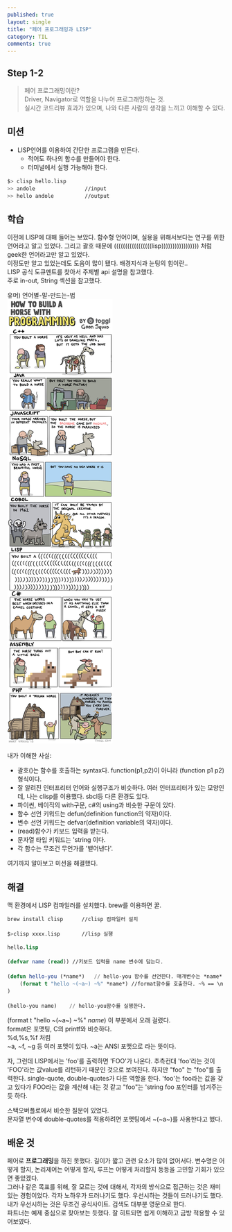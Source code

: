 ```yaml
---
published: true
layout: single
title: "페어 프로그래밍과 LISP"
category: TIL
comments: true
---
```

## Step 1-2
> 페어 프로그래밍이란?  
> Driver, Navigator로 역할을 나누어 프로그래밍하는 것.  
> 실시간 코드리뷰 효과가 있으며, 나와 다른 사람의 생각을 느끼고 이해할 수 있다.

## 미션
- LISP언어를 이용하여 간단한 프로그램을 만든다.
    - 적어도 하나의 함수를 만들어야 한다.
    - 터미널에서 실행 가능해야 한다.

```bash
$> clisp hello.lisp
>> andole                //input
>> hello andole          //output
```

## 학습
이전에 LISP에 대해 들어는 보았다. 함수형 언어이며, 실용을 위해서보다는 연구를 위한 언어라고 알고 있었다. 그리고 괄호 때문에 (((((((((((((((((lisp))))))))))))))))) 처럼 geek한 언어라고만 알고 있었다.  
이정도만 알고 있었는데도 도움이 많이 됐다. 배경지식과 눈팅의 힘이란..  
LISP 공식 도큐멘트를 찾아서 주제별 api 설명을 참고했다.  
주로 in-out, String 섹션을 참고했다.


유머) 언어별-말-만드는-법   
![이미지](/../assets/how-to-create-horse.jpg)  


내가 이해한 사실:
- 괄호()는 함수를 호출하는 syntax다. function(p1,p2)이 아니라 (function p1 p2) 형식이다.
- 잘 알려진 인터프리터 언어와 실행구조가 비슷하다. 여러 인터프리터가 있는 모양인데, 나는 clisp를 이용했다. sbcl등 다른 환경도 있다.
- 파이썬, 베이직의 with구문, c#의 using과 비슷한 구문이 있다.
- 함수 선언 키워드는 defun(definition function의 약자)이다.
- 변수 선언 키워드는 defvar(definition variable의 약자)이다.
- (read)함수가 키보드 입력을 받는다.
- 문자열 타입 키워드는 'string 이다.
- 각 함수는 무조건 무언가를 '뱉어낸다'.

여기까지 알아보고 미션을 해결했다.

## 해결
맥 환경에서 LISP 컴파일러를 설치했다. brew를 이용하면 꿀.
```bash
brew install clisp      //clisp 컴파일러 설치

$>clisp xxxx.lisp       //lisp 실행
```

```cl
hello.lisp

(defvar name (read)) //키보드 입력을 name 변수에 담는다.

(defun hello-you (*name*)   // hello-you 함수를 선언한다. 매개변수는 *name*
	(format t "hello ~(~a~) ~%" *name*) //format함수를 호출한다. ~% == \n
)

(hello-you name)    // hello-you함수를 실행한다.
```
(format t "hello ~(~a~) ~%" *name*) 이 부분에서 오래 걸렸다.  
format은 포맷팅, C의 printf와 비슷하다.  
%d,%s,%f 처럼  
~a, ~f, ~g 등 여러 포맷이 있다.
~a는 ANSI 포맷으로 라는 뜻이다.

자, 그런데 LISP에서는 'foo'를 출력하면 'FOO'가 나온다.
추측컨대 'foo'라는 것이 'FOO'라는 값value를 리턴하기 때문인 것으로 보여진다.
하지만 "foo" 는 "foo"를 출력한다. single-quote, double-quotes가 다른 역할을 한다. 'foo'는 foo라는 값을 갖고 있다가 FOO라는 값을 계산해 내는 것 같고 "foo"는 'string foo 포인터를 넘겨주는 듯 하다.

스택오버플로에서 비슷한 질문이 있었다.   
문자열 변수에 double-quotes를 적용하려면 포맷팅에서 ~(~a~)를 사용한다고 했다.

## 배운 것
페어로 **프로그래밍**을 하진 못했다. 길이가 짧고 관련 요소가 많이 없어서다. 변수명은 어떻게 할지, 논리제어는 어떻게 할지, 루프는 어떻게 처리할지 등등을 고민할 기회가 있으면 좋았겠다.  
그러나 같은 목표를 위해, 잘 모르는 것에 대해서, 각자의 방식으로 접근하는 것은 재미있는 경험이었다. 각자 노하우가 드러나기도 했다. 우선시하는 것들이 드러나기도 했다.  
내가 우선시하는 것은 무조건 공식사이트. 검색도 대부분 영문으로 한다.  
파트너는 예제 중심으로 찾아보는 듯했다. 잘 히트되면 쉽게 이해하고 금방 적용할 수 있어보였다.